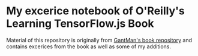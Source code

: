 # My excerice notebook of O'Reilly's Learning TensorFlow.js Book

Material of this repository is originally from [GantMan's book repository](https://github.com/GantMan/learn-tfjs) and contains excerices from the book as well as some of my additions.
